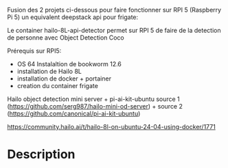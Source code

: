 Fusion des 2 projets ci-dessous pour faire fonctionner sur RPI 5 (Raspberry Pi 5) un equivalent deepstack api pour frigate:

Le container hailo-8L-api-detector permet sur RPI 5 de faire de la detection de personne avec Object Detection Coco

Prérequis sur RPI5:
- OS 64 Instalaltion de bookworm 12.6
- installation de Hailo 8L
- installation de docker + portainer
- creation du container frigate


Hailo object detection mini server + pi-ai-kit-ubuntu
source 1 (https://github.com/serg987/hailo-mini-od-server) + source 2 (https://github.com/canonical/pi-ai-kit-ubuntu)

https://community.hailo.ai/t/hailo-8l-on-ubuntu-24-04-using-docker/1771


# Description


